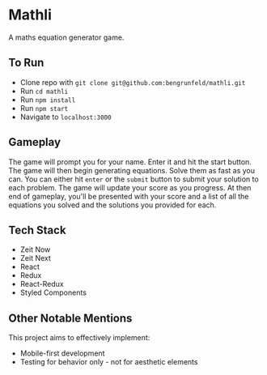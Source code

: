 # Mathli

A maths equation generator game.

## To Run

-   Clone repo with `git clone git@github.com:bengrunfeld/mathli.git`
-   Run `cd mathli`
-   Run `npm install`
-   Run `npm start`
-   Navigate to `localhost:3000`

## Gameplay

The game will prompt you for your name. Enter it and hit the start button. The game will then begin generating equations. Solve them as fast as you can. You can either hit `enter` or the `submit` button to submit your solution to each problem. The game will update your score as you progress. At then end of gameplay, you'll be presented with your score and a list of all the equations you solved and the solutions you provided for each.

## Tech Stack

-   Zeit Now
-   Zeit Next
-   React
-   Redux
-   React-Redux
-   Styled Components

## Other Notable Mentions

This project aims to effectively implement:

-   Mobile-first development
-   Testing for behavior only - not for aesthetic elements
